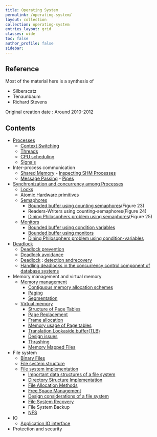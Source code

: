 ```yaml
---
title: Operating System
permalink: /operating-system/
layout: collection
collection: operating-system
entries_layout: grid
classes: wide
toc: false
author_profile: false
sidebar:
---
```


## Reference
Most of the material here is a synthesis of 
- Silberscatz
- Tenaunbaum
- Richard Stevens

Original creation date : Around 2010-2012

## Contents

-   [Processes](/operating-systems/Processes)
    -   [Context Switching](Context%20Switching)
    -   [Threads](Threads)
    -   [CPU scheduling](Process%20Scheduling)
    -   [Signals](Signals)
-   Inter-process communication
    -   [Shared Memory](Shared%20Memory) - [Inspecting SHM Processes](InspectingSHMProcesses.txt)
    -   [Message Passing](Message%20Passing) -
        [Pipes](Pipes)
-   [Synchronization and concurrency among Processes](Process%20synchronization)
    -   [Locks](Locks)
    -   [Atomic Hardware primitives](Atomic%20hardware-primitives%20for%20synchronization)
    -   [Semaphores](Semaphores)
        -   [Bounded buffer using counting semaphores](workspace/Bounded%20Buffer%20using%20counting%20semaphores/main.c)(Figure
            23)
        -   Readers-Writers using counting-semaphores(Figure 24)
        -   [Dining Philosophers problem using semaphores](workspace/Dining%20Philosophers%20using%20semaphores/main.c)(Figure
            25)
    -   [Monitors](Monitors)
        -   [Bounded buffer using condition variables](workspace/Bounded%20Buffer%20using%20condition%20variables/main.c)
        -   [Bounded buffer using monitors](workspace/Bounded%20buffer%20using%20monitors/src/BoundedBuffer.java)
        -   [Dining Philosophers problem using condition-variables](workspace/Dining%20Philosophers%20using%20condition%20variables/main.c)
-   [Deadlock](Deadlocks)
    -   [Deadlock prevention](Deadlock%20Prevention)
    -   [Deadlock avoidance](Deadlock%20Avoidance)
    -   [Deadlock](Deadlock%20detection%20and%20recovery) : [detection and](Deadlock%20detection%20and%20recovery)[recovery](Deadlock%20detection%20and%20recovery)
    -   [Handling deadlocks in the concurrency control component of database systems](Databases/Handling%20deadlocks%20in%20concurrency%20control%20systems)
-   Memory management and virtual memory
    -   [Memory management](Memory%20management)
        -   [Contiguous memory allocation schemes](Contiguous%20Memory%20Allocation%20Scheme)
        -   [Paging](Computer%20Organization%20and%20Architecture/Virtual%20Memory)
        -   [Segmentation](Segmentation)
    -   [Virtual memory](../Computer%20Organization%20and%20Architecture/Virtual%20Memory)
        -   [Structure of Page Tables](../Computer%20Organization%20and%20Architecture/Virtual%20Memory%20-%20Structure%20of%20Page%20Tables)
        -   [Page Replacement](../Computer%20Organization%20and%20Architecture/Virtual%20Memory%20-%20Page%20Replacement)
        -   [Frame allocation](../Computer%20Organization%20and%20Architecture/Virtual%20Memory%20-%20Frame%20allocation)
        -   [Memory usage of Page tables](../Computer%20Organization%20and%20Architecture/Virtual%20Memory%20-%20Memory%20usage%20of%20Page%20tables)
        -   [Translation Lookaside buffer(TLB)](../Computer%20Organization%20and%20Architecture/Virtual%20Memory%20-%20Translation-Lookaside%20buffer(TLB))
        -   [Design issues](../Computer%20Organization%20and%20Architecture/Virtual%20Memory%20-%20Design%20issues)
        -   [Thrashing](../Computer%20Organization%20and%20Architecture/Virtual%20Memory%20-%20Thrashing)
        -   [Memory Mapped Files](../Computer%20Organization%20and%20Architecture/Virtual%20Memory%20-%20Memory%20Mapped%20Files)
-   File system
    -   [Binary Files](Binary%20Files)
    -   [File system structure](File%20System%20Structure)
    -   [File system implementation](File%20System%20Implementation)
        -   [Important data structures of a file system](Important%20data%20structures%20of%20a%20file%20system)
        -   [Directory Structure Implementation](Directory%20implementation)
        -   [File Allocation Methods](File%20Allocation%20Methods)
        -   [Free Space Management](Free%20Space%20Management)
        -   [Design considerations of a file system](Design%20considerations%20of%20a%20file%20system)
        -   [File System Recovery](File%20System%20Recovery)
        -   File System Backup
        -   [NFS](Network%20File%20System)
-   IO
    -   [Application IO interface](Application%20IO%20interface)
-   Protection and security


